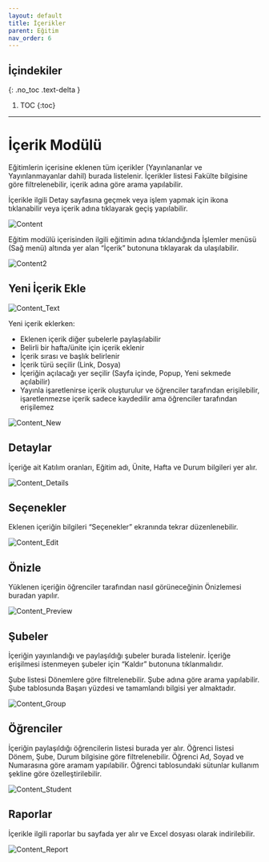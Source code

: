 ```yaml
---
layout: default
title: İçerikler
parent: Eğitim
nav_order: 6
---
```


## İçindekiler
{: .no_toc .text-delta }

1. TOC
{:toc}

---


# İçerik Modülü

Eğitimlerin içerisine eklenen tüm içerikler (Yayınlananlar ve Yayınlanmayanlar dahil) burada listelenir. İçerikler listesi Fakülte bilgisine göre filtrelenebilir, içerik adına göre arama yapılabilir.

İçerikle ilgili Detay sayfasına geçmek veya işlem yapmak için ikona tıklanabilir veya içerik adına tıklayarak geçiş yapılabilir.

![Content](/docs.toltekcampus.github.io/docs/media/modules/course.app/content/content.png)

Eğitim modülü içerisinden ilgili eğitimin adına tıklandığında İşlemler menüsü (Sağ menü) altında yer alan “İçerik” butonuna tıklayarak da ulaşılabilir.

![Content2](/docs.toltekcampus.github.io/docs/media/modules/course.app/content/content2.png)

## Yeni İçerik Ekle

![Content_Text](/docs.toltekcampus.github.io/docs/media/modules/course.app/content/content_text.png)

Yeni içerik eklerken:

* Eklenen içerik diğer şubelerle paylaşılabilir
* Belirli bir hafta/ünite için içerik eklenir
* İçerik sırası ve başlık belirlenir
* İçerik türü seçilir (Link, Dosya)
* İçeriğin açılacağı yer seçilir (Sayfa içinde, Popup, Yeni sekmede açılabilir)
* Yayınla işaretlenirse içerik oluşturulur ve öğrenciler tarafından erişilebilir, işaretlenmezse içerik sadece kaydedilir ama öğrenciler tarafından erişilemez

![Content_New](/docs.toltekcampus.github.io/docs/media/modules/course.app/content/content_new.png)

## Detaylar

İçeriğe ait Katılım oranları, Eğitim adı, Ünite, Hafta ve Durum bilgileri yer alır.

![Content_Details](/docs.toltekcampus.github.io/docs/media/modules/course.app/content/content_details.png)

## Seçenekler

Eklenen içeriğin bilgileri “Seçenekler” ekranında tekrar düzenlenebilir.

![Content_Edit](/docs.toltekcampus.github.io/docs/media/modules/course.app/content/content_edit.png)

## Önizle

Yüklenen içeriğin öğrenciler tarafından nasıl görüneceğinin Önizlemesi buradan yapılır.

![Content_Preview](/docs.toltekcampus.github.io/docs/media/modules/course.app/content/content_preview.png)

## Şubeler

İçeriğin yayınlandığı ve paylaşıldığı şubeler burada listelenir. İçeriğe erişilmesi istenmeyen şubeler için “Kaldır” butonuna tıklanmalıdır.

Şube listesi Dönemlere göre filtrelenebilir. Şube adına göre arama yapılabilir. Şube tablosunda Başarı yüzdesi ve tamamlandı bilgisi yer almaktadır.

![Content_Group](/docs.toltekcampus.github.io/docs/media/modules/course.app/content/content_group.png)

## Öğrenciler

İçeriğin paylaşıldığı öğrencilerin listesi burada yer alır. Öğrenci listesi Dönem, Şube, Durum bilgisine göre filtrelenebilir. Öğrenci Ad, Soyad ve Numarasına göre aramam yapılabilir. Öğrenci tablosundaki sütunlar kullanım şekline göre özelleştirilebilir.

![Content_Student](/docs.toltekcampus.github.io/docs/media/modules/course.app/content/content_student.png)

## Raporlar

İçerikle ilgili raporlar bu sayfada yer alır ve Excel dosyası olarak indirilebilir.

![Content_Report](/docs.toltekcampus.github.io/docs/media/modules/course.app/content/content_report.png)
